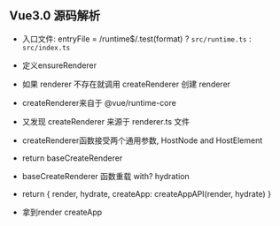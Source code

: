 ## Vue3.0 源码解析


 * 入口文件: entryFile = /runtime$/.test(format) ? `src/runtime.ts` : `src/index.ts`

 * 定义ensureRenderer
 * 如果 renderer 不存在就调用 createRenderer 创建 renderer
 * createRenderer来自于 @vue/runtime-core

 * 又发现 createRenderer 来源于 renderer.ts 文件
 * createRenderer函数接受两个通用参数, HostNode and HostElement
 * return baseCreateRenderer
 * baseCreateRenderer 函数重载  with? hydration
 * return {
      render,
      hydrate,
      createApp: createAppAPI(render, hydrate)
    }
 * 拿到render createApp